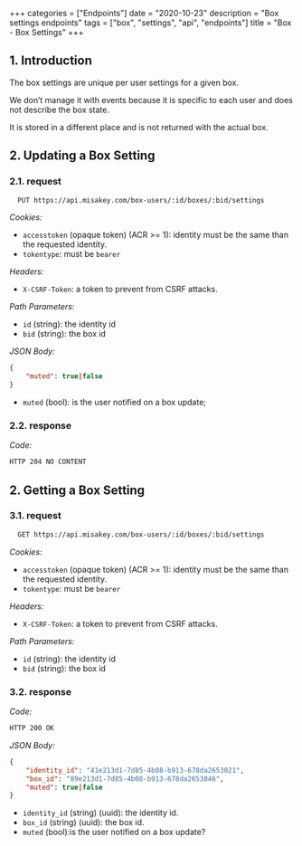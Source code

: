 +++
categories = ["Endpoints"]
date = "2020-10-23"
description = "Box settings endpoints"
tags = ["box", "settings", "api", "endpoints"]
title = "Box - Box Settings"
+++

## 1. Introduction

The box settings are unique per user settings for a given box.

We don’t manage it with events because it is specific to each user and does not describe
the box state.

It is stored in a different place and is not returned with the actual box.

## 2. Updating a Box Setting

### 2.1. request

```bash
  PUT https://api.misakey.com/box-users/:id/boxes/:bid/settings
```

_Cookies:_
- `accesstoken` (opaque token) (ACR >= 1): identity must be the same than the requested identity.
- `tokentype`: must be `bearer`

_Headers:_
- `X-CSRF-Token`: a token to prevent from CSRF attacks.

_Path Parameters:_
- `id` (string): the identity id
- `bid` (string): the box id

_JSON Body:_
```json
{
    "muted": true|false
}
```

- `muted` (bool): is the user notified on a box update;

### 2.2. response

_Code:_
```bash
HTTP 204 NO CONTENT
```

## 2. Getting a Box Setting

### 3.1. request

```bash
  GET https://api.misakey.com/box-users/:id/boxes/:bid/settings
```

_Cookies:_
- `accesstoken` (opaque token) (ACR >= 1): identity must be the same than the requested identity.
- `tokentype`: must be `bearer`

_Headers:_
- `X-CSRF-Token`: a token to prevent from CSRF attacks.

_Path Parameters:_
- `id` (string): the identity id
- `bid` (string): the box id

### 3.2. response

_Code:_
```bash
HTTP 200 OK
```

_JSON Body:_
```json
{
    "identity_id": "41e213d1-7d85-4b08-b913-678da2653021",
    "box_id": "89e213d1-7d85-4b08-b913-678da2653846",
    "muted": true|false
}
```

- `identity_id` (string) (uuid): the identity id.
- `box_id` (string) (uuid): the box id.
- `muted` (bool):is the user notified on a box update?
